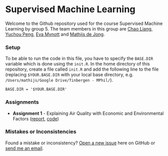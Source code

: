 # Supervised Machine Learning
Welcome to the Github repository used for the course Supervised Machine Learning by group 5. The team members in this group are [Chao Liang](mailto:c.liang@businessdatascience.nl), [Yuchou Peng](mailto:y.peng@businessdatascience.nl), [Eva Mynott](mailto:e.mynott@tinbergen.nl) and [Mathijs de Jong](mailto:m.de.jong@tinbergen.nl).


### Setup
To be able to run the code in this file, you have to specify the `BASE.DIR` variable which is done using the `init.R`. In the home directory of this repository, create a file called `init.R` and add the following line to the file (replacing `$YOUR.BASE.DIR` with your local base directory, e.g. `/Users/mathijs/Google Drive/Tinbergen - MPhil/`).
```
BASE.DIR = '$YOUR.BASE.DIR'
```


### Assignments
- **Assignment 1** - Explaining Air Quality with Economic and Environmental Factors ([report](Week%201/SML%20-%20Assignment%201%20-%20Group%205.pdf), [code](Week%201/Assignment))


### Mistakes or Inconsistencies
Found a mistake or inconsistency? [Open a new issue](https://github.com/Mathijs995/supervised-machine-learning/issues) here on GitHub or [send me an email](mailto:m.de.jong@tinbergen.nl).
